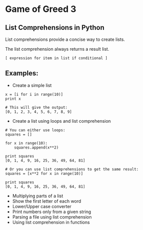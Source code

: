 # Game of Greed 3

## List Comprehensions in Python

List comprehensions provide a concise way to create lists.

The list comprehension always returns a result list.

```
[ expression for item in list if conditional ]
```

## Examples:

* Create a simple list

```
x = [i for i in range(10)]
print x

# This will give the output:
[0, 1, 2, 3, 4, 5, 6, 7, 8, 9]
```

* Create a list using loops and list comprehension

```
# You can either use loops:
squares = []

for x in range(10):
    squares.append(x**2)
 
print squares
[0, 1, 4, 9, 16, 25, 36, 49, 64, 81]

# Or you can use list comprehensions to get the same result:
squares = [x**2 for x in range(10)]

print squares
[0, 1, 4, 9, 16, 25, 36, 49, 64, 81]
```

* Multiplying parts of a list
* Show the first letter of each word
* Lower/Upper case converter
* Print numbers only from a given string
* Parsing a file using list comprehension
* Using list comprehension in functions